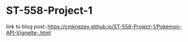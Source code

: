 # ST-558-Project-1

link to blog post: https://cmknezev.github.io/ST-558-Project-1/Pokemon-API-Vignette-.html
